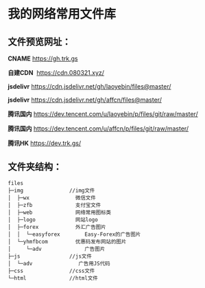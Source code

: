 # 我的网络常用文件库

## 文件预览网址：

**CNAME**          https://gh.trk.gs

**自建CDN**        https://cdn.080321.xyz/

**jsdelivr**          https://cdn.jsdelivr.net/gh/laoyebin/files@master/

**jsdelivr**          https://cdn.jsdelivr.net/gh/affcn/files@master/

**腾讯国内**         https://dev.tencent.com/u/laoyebin/p/files/git/raw/master/

**腾讯国内**         https://dev.tencent.com/u/affcn/p/files/git/raw/master/

**腾讯HK**           https://dev.trk.gs/

## 文件夹结构：

```
files
├─img               //img文件
│  ├─wx               微信文件
│  ├─zfb              支付宝文件
│  ├─web              网络常用图标类
│  ├─logo             网站logo
│  ├─forex            外汇广告图片
│  │  └─easyforex        Easy-Forex的广告图片
│  └─yhmfbcom         优惠码发布网站的图片
│     └─adv              广告图片
├─js                //js文件
│  └─adv               广告用JS代码
├─css               //css文件
└─html              //html文件
```

